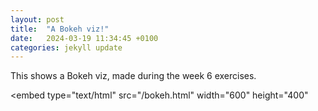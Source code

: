 ```yaml
---
layout: post
title:  "A Bokeh viz!"
date:   2024-03-19 11:34:45 +0100
categories: jekyll update
---
```

This shows a Bokeh viz, made during the week 6 exercises.

<embed 
       type="text/html" 
       src="/bokeh.html"
       width="600"
       height="400"
>
</embed>